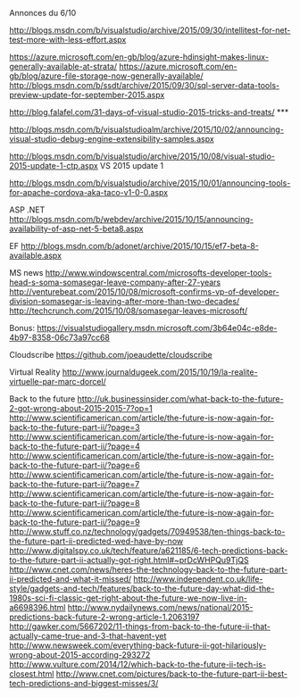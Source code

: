 



Annonces du 6/10


http://blogs.msdn.com/b/visualstudio/archive/2015/09/30/intellitest-for-net-test-more-with-less-effort.aspx

https://azure.microsoft.com/en-gb/blog/azure-hdinsight-makes-linux-generally-available-at-strata/
https://azure.microsoft.com/en-gb/blog/azure-file-storage-now-generally-available/
http://blogs.msdn.com/b/ssdt/archive/2015/09/30/sql-server-data-tools-preview-update-for-september-2015.aspx

http://blog.falafel.com/31-days-of-visual-studio-2015-tricks-and-treats/ ***

http://blogs.msdn.com/b/visualstudioalm/archive/2015/10/02/announcing-visual-studio-debug-engine-extensibility-samples.aspx


http://blogs.msdn.com/b/visualstudio/archive/2015/10/08/visual-studio-2015-update-1-ctp.aspx VS 2015 update 1


http://blogs.msdn.com/b/visualstudio/archive/2015/10/01/announcing-tools-for-apache-cordova-aka-taco-v1-0-0.aspx


ASP .NET
http://blogs.msdn.com/b/webdev/archive/2015/10/15/announcing-availability-of-asp-net-5-beta8.aspx

EF 
http://blogs.msdn.com/b/adonet/archive/2015/10/15/ef7-beta-8-available.aspx


MS news
http://www.windowscentral.com/microsofts-developer-tools-head-s-soma-somasegar-leave-company-after-27-years
http://venturebeat.com/2015/10/08/microsoft-confirms-vp-of-developer-division-somasegar-is-leaving-after-more-than-two-decades/
http://techcrunch.com/2015/10/08/somasegar-leaves-microsoft/


Bonus:
https://visualstudiogallery.msdn.microsoft.com/3b64e04c-e8de-4b97-8358-06c73a97cc68

Cloudscribe
https://github.com/joeaudette/cloudscribe

Virtual Reality
http://www.journaldugeek.com/2015/10/19/la-realite-virtuelle-par-marc-dorcel/

Back to the future
http://uk.businessinsider.com/what-back-to-the-future-2-got-wrong-about-2015-2015-7?op=1
http://www.scientificamerican.com/article/the-future-is-now-again-for-back-to-the-future-part-ii/?page=3
http://www.scientificamerican.com/article/the-future-is-now-again-for-back-to-the-future-part-ii/?page=4
http://www.scientificamerican.com/article/the-future-is-now-again-for-back-to-the-future-part-ii/?page=6
http://www.scientificamerican.com/article/the-future-is-now-again-for-back-to-the-future-part-ii/?page=7
http://www.scientificamerican.com/article/the-future-is-now-again-for-back-to-the-future-part-ii/?page=8
http://www.scientificamerican.com/article/the-future-is-now-again-for-back-to-the-future-part-ii/?page=9
http://www.stuff.co.nz/technology/gadgets/70949538/ten-things-back-to-the-future-part-ii-predicted-wed-have-by-now
http://www.digitalspy.co.uk/tech/feature/a621185/6-tech-predictions-back-to-the-future-part-ii-actually-got-right.html#~prDcWHPQu9TjQS
http://www.cnet.com/news/heres-the-technology-back-to-the-future-part-ii-predicted-and-what-it-missed/
http://www.independent.co.uk/life-style/gadgets-and-tech/features/back-to-the-future-day-what-did-the-1980s-sci-fi-classic-get-right-about-the-future-we-now-live-in-a6698396.html
http://www.nydailynews.com/news/national/2015-predictions-back-future-2-wrong-article-1.2063197
http://gawker.com/5667202/11-things-from-back-to-the-future-ii-that-actually-came-true-and-3-that-havent-yet
http://www.newsweek.com/everything-back-future-ii-got-hilariously-wrong-about-2015-according-293272
http://www.vulture.com/2014/12/which-back-to-the-future-ii-tech-is-closest.html
http://www.cnet.com/pictures/back-to-the-future-part-ii-best-tech-predictions-and-biggest-misses/3/

